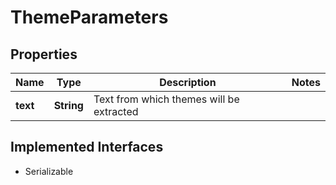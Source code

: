 

# ThemeParameters


## Properties

Name | Type | Description | Notes
------------ | ------------- | ------------- | -------------
**text** | **String** | Text from which themes will be extracted | 


## Implemented Interfaces

* Serializable


